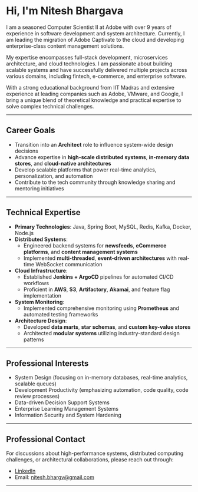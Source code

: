 # Hi, I'm Nitesh Bhargava

I am a seasoned Computer Scientist II at Adobe with over 9 years of experience in software development and system architecture. Currently, I am leading the migration of Adobe Captivate to the cloud and developing enterprise-class content management solutions.

My expertise encompasses full-stack development, microservices architecture, and cloud technologies. I am passionate about building scalable systems and have successfully delivered multiple projects across various domains, including fintech, e-commerce, and enterprise software.

With a strong educational background from IIT Madras and extensive experience at leading companies such as Adobe, VMware, and Google, I bring a unique blend of theoretical knowledge and practical expertise to solve complex technical challenges.

---

## Career Goals

- Transition into an **Architect** role to influence system-wide design decisions
- Advance expertise in **high-scale distributed systems**, **in-memory data stores**, and **cloud-native architectures**
- Develop scalable platforms that power real-time analytics, personalization, and automation
- Contribute to the tech community through knowledge sharing and mentoring initiatives

---

## Technical Expertise

- **Primary Technologies**: Java, Spring Boot, MySQL, Redis, Kafka, Docker, Node.js
- **Distributed Systems**:
  - Engineered backend systems for **newsfeeds**, **eCommerce platforms**, and **content management systems**
  - Implemented **multi-threaded**, **event-driven architectures** with real-time WebSocket communication
- **Cloud Infrastructure**:
  - Established **Jenkins + ArgoCD** pipelines for automated CI/CD workflows
  - Proficient in **AWS**, **S3**, **Artifactory**, **Akamai**, and feature flag implementation
- **System Monitoring**:
  - Implemented comprehensive monitoring using **Prometheus** and automated testing frameworks
- **Architecture Design**:
  - Developed **data marts**, **star schemas**, and **custom key-value stores**
  - Architected **modular systems** utilizing industry-standard design patterns

---

## Professional Interests

- System Design (focusing on in-memory databases, real-time analytics, scalable queues)
- Development Productivity (emphasizing automation, code quality, code review processes)
- Data-driven Decision Support Systems
- Enterprise Learning Management Systems
- Information Security and System Hardening

---

## Professional Contact

For discussions about high-performance systems, distributed computing challenges, or architectural collaborations, please reach out through:

- [LinkedIn](https://www.linkedin.com/in/nitesh-bhargava-6437211a/)
- Email: nitesh.bhargv@gmail.com

---
